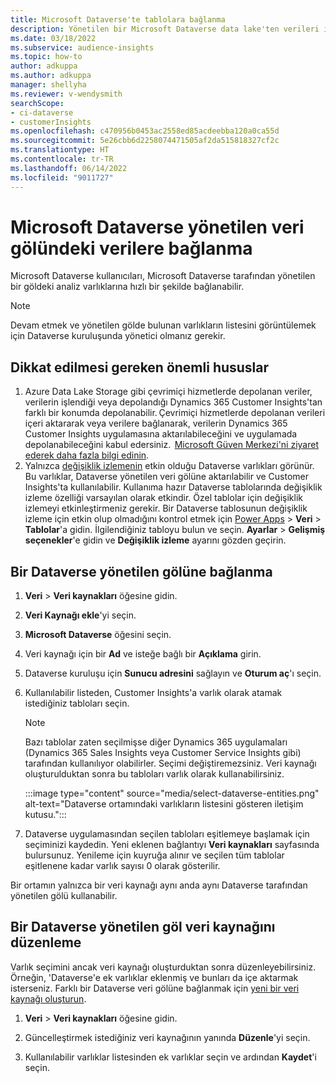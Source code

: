 ```yaml
---
title: Microsoft Dataverse'te tablolara bağlanma
description: Yönetilen bir Microsoft Dataverse data lake'ten verileri içe aktarın.
ms.date: 03/18/2022
ms.subservice: audience-insights
ms.topic: how-to
author: adkuppa
ms.author: adkuppa
manager: shellyha
ms.reviewer: v-wendysmith
searchScope:
- ci-dataverse
- customerInsights
ms.openlocfilehash: c470956b0453ac2558ed85acdeebba120a0ca55d
ms.sourcegitcommit: 5e26cbb6d2258074471505af2da515818327cf2c
ms.translationtype: HT
ms.contentlocale: tr-TR
ms.lasthandoff: 06/14/2022
ms.locfileid: "9011727"
---
```

# <a name="connect-to-data-in-a-microsoft-dataverse-managed-data-lake"></a>Microsoft Dataverse yönetilen veri gölündeki verilere bağlanma

Microsoft Dataverse kullanıcıları, Microsoft Dataverse tarafından yönetilen bir göldeki analiz varlıklarına hızlı bir şekilde bağlanabilir.

> [!NOTE]
> Devam etmek ve yönetilen gölde bulunan varlıkların listesini görüntülemek için Dataverse kuruluşunda yönetici olmanız gerekir.

## <a name="important-considerations"></a>Dikkat edilmesi gereken önemli hususlar

1. Azure Data Lake Storage gibi çevrimiçi hizmetlerde depolanan veriler, verilerin işlendiği veya depolandığı Dynamics 365 Customer Insights'tan farklı bir konumda depolanabilir. Çevrimiçi hizmetlerde depolanan verileri içeri aktararak veya verilere bağlanarak, verilerin Dynamics 365 Customer Insights uygulamasına aktarılabileceğini ve uygulamada depolanabileceğini kabul edersiniz.  [Microsoft Güven Merkezi'ni ziyaret ederek daha fazla bilgi edinin](https://www.microsoft.com/trust-center).
2. Yalnızca [değişiklik izlemenin](/power-platform/admin/enable-change-tracking-control-data-synchronization) etkin olduğu Dataverse varlıkları görünür. Bu varlıklar, Dataverse yönetilen veri gölüne aktarılabilir ve Customer Insights'ta kullanılabilir. Kullanıma hazır Dataverse tablolarında değişiklik izleme özelliği varsayılan olarak etkindir. Özel tablolar için değişiklik izlemeyi etkinleştirmeniz gerekir. Bir Dataverse tablosunun değişiklik izleme için etkin olup olmadığını kontrol etmek için [Power Apps](https://make.powerapps.com) > **Veri** > **Tablolar**'a gidin. İlgilendiğiniz tabloyu bulun ve seçin. **Ayarlar** > **Gelişmiş seçenekler**'e gidin ve **Değişiklik izleme** ayarını gözden geçirin.

## <a name="connect-to-a-dataverse-managed-lake"></a>Bir Dataverse yönetilen gölüne bağlanma

1. **Veri** > **Veri kaynakları** öğesine gidin.

1. **Veri Kaynağı ekle**'yi seçin.

1. **Microsoft Dataverse** öğesini seçin.

1. Veri kaynağı için bir **Ad** ve isteğe bağlı bir **Açıklama** girin.

1. Dataverse kuruluşu için **Sunucu adresini** sağlayın ve **Oturum aç**'ı seçin.

1. Kullanılabilir listeden, Customer Insights'a varlık olarak atamak istediğiniz tabloları seçin.

   > [!NOTE]
   > Bazı tablolar zaten seçilmişse diğer Dynamics 365 uygulamaları (Dynamics 365 Sales Insights veya Customer Service Insights gibi) tarafından kullanılıyor olabilirler. Seçimi değiştiremezsiniz. Veri kaynağı oluşturulduktan sonra bu tabloları varlık olarak kullanabilirsiniz.

    :::image type="content" source="media/select-dataverse-entities.png" alt-text="Dataverse ortamındaki varlıkların listesini gösteren iletişim kutusu.":::

1. Dataverse uygulamasından seçilen tabloları eşitlemeye başlamak için seçiminizi kaydedin. Yeni eklenen bağlantıyı **Veri kaynakları** sayfasında bulursunuz. Yenileme için kuyruğa alınır ve seçilen tüm tablolar eşitlenene kadar varlık sayısı 0 olarak gösterilir.

Bir ortamın yalnızca bir veri kaynağı aynı anda aynı Dataverse tarafından yönetilen gölü kullanabilir.

## <a name="edit-a-dataverse-managed-lake-data-source"></a>Bir Dataverse yönetilen göl veri kaynağını düzenleme

Varlık seçimini ancak veri kaynağı oluşturduktan sonra düzenleyebilirsiniz. Örneğin, 'Dataverse'e ek varlıklar eklenmiş ve bunları da içe aktarmak isterseniz.
Farklı bir Dataverse veri gölüne bağlanmak için [yeni bir veri kaynağı oluşturun](#connect-to-a-dataverse-managed-lake).

1. **Veri** > **Veri kaynakları** öğesine gidin.

1. Güncelleştirmek istediğiniz veri kaynağının yanında **Düzenle**'yi seçin.

1. Kullanılabilir varlıklar listesinden ek varlıklar seçin ve ardından **Kaydet**'i seçin.
